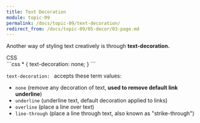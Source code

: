 ```yaml
---
title: Text Decoration
module: topic-09
permalink: /docs/topic-09/text-decoration/
redirect_from: /docs/topic-09/05-decor/03-page.md
---
```


<div class="divider-heading"></div>

Another way of styling text creatively is through **text-decoration.**

<div id="code-heading">CSS</div>
```css
* {
  text-decoration: none;
}
```

`text-decoration: ` accepts these term values:
- `none` (remove any decoration of text, **used to remove default link underline**)
- `underline` (underline text, default decoration applied to links)
- `overline` (place a line over text)
- `line-through` (place a line through text, also known as "strike-through")


<div class="codepen-embed">
  <p data-height="400" data-theme-id="30567" data-slug-hash="PeZxBr" data-default-tab="css,result" data-user="Media-Ed-Online" data-embed-version="2" data-pen-title="[Topic-09]  Text Decoration (Toggle)" class="codepen"></p>
</div>


<!--<div class="codepen-embed">
  <p data-height="400" data-theme-id="30567" data-slug-hash="dZyXzK" data-default-tab="css,result" data-user="Media-Ed-Online" data-embed-version="2" data-pen-title="[Topic-08] Text Decoration" class="codepen"></p>
</div>-->
